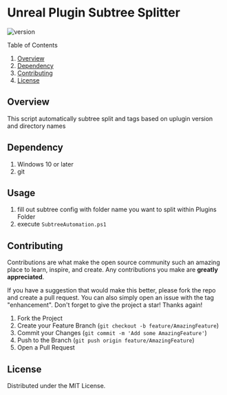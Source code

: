 # Unreal Plugin Subtree Splitter

![version](https://img.shields.io/badge/Version-1.0.0-brightgreen)

<!-- TABLE OF CONTENTS -->
Table of Contents

1. [Overview](#overview)
1. [Dependency](#dependency)
1. [Contributing](#contributing)
1. [License](#license)

<!-- ABOUT THE PROJECT -->

## Overview

This script automatically subtree split and tags based on uplugin version and directory names

## Dependency

1. Windows 10 or later
2. git

<!-- USAGE EXAMPLES -->

## Usage

1. fill out subtree config with folder name you want to split within Plugins Folder
1. execute `SubtreeAutomation.ps1`

<!-- CONTRIBUTING -->

## Contributing

Contributions are what make the open source community such an amazing place to learn, inspire, and create. Any contributions you make are **greatly appreciated**.

If you have a suggestion that would make this better, please fork the repo and create a pull request. You can also simply open an issue with the tag "enhancement".
Don't forget to give the project a star! Thanks again!

1. Fork the Project
2. Create your Feature Branch (`git checkout -b feature/AmazingFeature`)
3. Commit your Changes (`git commit -m 'Add some AmazingFeature'`)
4. Push to the Branch (`git push origin feature/AmazingFeature`)
5. Open a Pull Request

<!-- LICENSE -->

## License

Distributed under the MIT License.
